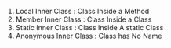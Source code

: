 1. Local Inner Class : Class Inside a Method 
2. Member Inner Class : Class Inside a Class
3. Static Inner Class : Class Inside A static Class
4. Anonymous Inner Class : Class has No Name